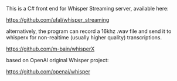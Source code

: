 This is a C# front end for Whisper Streaming server, available here:

https://github.com/ufal/whisper_streaming

alternatively, the program can record a 16khz .wav file and send it to whisperx for non-realtime (usually higher quality) transcriptions.

https://github.com/m-bain/whisperX

based on OpenAI original Whisper project:

https://github.com/openai/whisper

